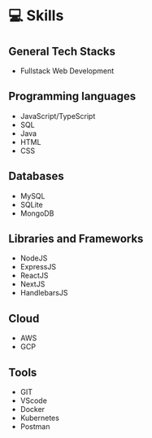 # 💻 Skills

## General Tech Stacks
- Fullstack Web Development


## Programming languages
- JavaScript/TypeScript
- SQL
- Java
- HTML
- CSS

## Databases
- MySQL
- SQLite
- MongoDB

## Libraries and Frameworks
- NodeJS
- ExpressJS
- ReactJS
- NextJS
- HandlebarsJS

## Cloud
- AWS
- GCP

## Tools
- GIT
- VScode
- Docker
- Kubernetes
- Postman
